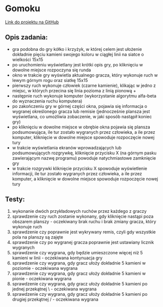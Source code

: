 # Gomoku
[Link do projektu na GitHub](https://github.com/pmasior/gomoku)

## Opis zadania:
* gra podobna do gry kółko i krzyżyk, w której celem jest ułożenie dokładnie pięciu kamieni swojego koloru w ciągłej linii na siatce o wielkości 15x15
* po uruchomieniu wyświetlany jest krótki opis gry, po kliknięciu w dowolne miejsce rozpoczyna się runda
* okno w trakcie gry wyświetla aktualnego gracza, który wykonuje ruch w lewym górnym rogu oraz siatkę 15x15
* pierwszy ruch wykonuje człowiek (czarne kamienie), klikając w jedno z miejsc, w których przecina się linia pozioma z linią pionową +
* następnie ruch wykonuje komputer (wykorzystanie algorytmu alfa-beta do wyznaczenia ruchu komputera)
* po zakończeniu gry w górnej części okna, pojawia się informacja o wygranej określonego gracza lub remisie (jednocześnie plansza jest wyświetlana, co umożliwia zobaczenie, w jaki sposób nastąpił koniec gry)
* po kliknięciu w dowolne miejsce w obrębie okna pojawia się plansza podsumowująca, ile tur zostało wygranych przez człowieka, a ile przez komputer, kliknięcie w dowolne miejsce spowoduje rozpoczęcie nowej tury
* w trakcie wyświetlania ekranów wprowadzających lub podsumowujących rozgrywkę, kliknięcie przycisku X (na górnym pasku zawierającym nazwę programu) powoduje natychmiastowe zamknięcie gry
* w trakcie rozgrywki kliknięcie przycisku X spowoduje wyświetlenie informacji, ile tur zostało wygranych przez człowieka, a ile przez komputer, a kliknięcie w dowolne miejsce spowoduje rozpoczęcie nowej tury

## Testy:
1. wykonanie dwóch przykładowych ruchów przez każdego z graczy
2. sprawdzenie czy ruch zostanie wykonany, gdy kliknięcie nastąpi poza obszarem planszy - oczekiwany brak ruchu i brak zmiany gracza, który wykonuje ruch
3. sprawdzenie czy poprawnie jest wykrywany remis, czyli gdy wszystkie pola na planszy są zajęte
4. sprawdzenie czy po wygranej gracza poprawnie jest ustawiany licznik wygranych
5. sprawdzenie czy wygrana, gdy będzie umieszczone więcej niż 5 kamieni w linii - oczekiwana kontynuacja gry
6. sprawdzenie czy wygrana, gdy gracz ułoży dokładnie 5 kamieni w poziomie - oczekiwana wygrana
7. sprawdzenie czy wygrana, gdy gracz ułoży dokładnie 5 kamieni w pionie - oczekiwana wygrana
8. sprawdzenie czy wygrana, gdy gracz ułoży dokładnie 5 kamieni po jednej przekątnej \  - oczekiwana wygrana
9. sprawdzenie czy wygrana, gdy gracz ułoży dokładnie 5 kamieni po drugiej przekątnej /  - oczekiwana wygrana
